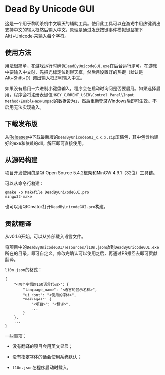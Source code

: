 # Dead By Unicode GUI

这是一个用于黎明杀机中文聊天的辅助工具。使用此工具可以在游戏中用热键调出支持中文的输入框然后输入中文，原理是通过发送按键事件模拟键盘按下Alt{+Unicode}来输入每个字符。

## 使用方法

用法很简单，在游戏运行时确保`DeadByUnicodeGUI.exe`在后台运行即可。在游戏中要输入中文时，先把光标定位到聊天框，然后用设置好的热键（默认是Alt+Shift+D）调出输入框即可输入中文。

如果没有启用十六进制小键盘输入，程序会在启动时询问是否要启用。如果选择启用，程序会将注册表键值`HKEY_CURRENT_USER\Control Panel\Input Method\EnableHexNumpad`的数据设为`1`，然后重新登录Windows后即可生效。不启用无法实现输入。

## 下载发布版

从[Releases](https://github.com/k9yyy/dead_by_unicode_gui/releases)中下载最新版的`DeadByUnicodeGUI_x.x.x.zip`压缩包，其中包含构建好的exe和依赖的dll，解压即可直接使用。

## 从源码构建

项目开发使用的是Qt Open Source 5.4.2框架和MinGW 4.9.1（32位）工具链。

可以从命令行构建：

```
qmake -o Makefile DeadByUnicodeGUI.pro
mingw32-make
```

也可以用QtCreator打开`DeadByUnicodeGUI.pro`构建。

## 贡献翻译

从v0.1.6开始，可以从外部载入语言文件。

将项目中的`DeadByUnicodeGUI/resources/l10n.json`放到`DeadByUnicodeGUI.exe`所在的目录，即可自定义。修改完确认可以使用之后，再通过PR推回去即可贡献翻译。

`l10n.json`的格式：

```
{
    "<两个字母的ISO语言代码>": {
    	"language_name": "<语言的显示名称>",
        "ui_font": "<使用的字体>",
        "messages": {
            "<项目>": "<翻译>",
            ...
        }
	},
    ...
}
```

一些事项：

* 没有翻译的项目会用英文显示；
* 没有指定字体的话会使用系统默认；

* `l10n.json`在程序启动时载入。